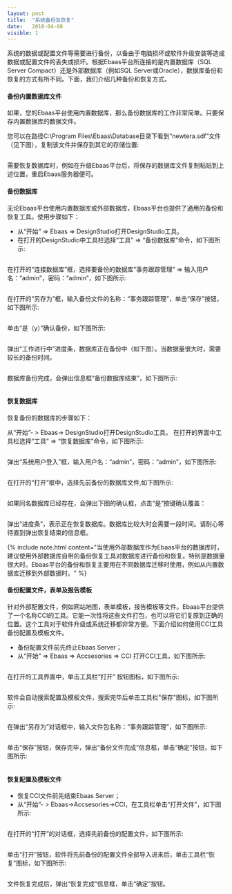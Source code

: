 ```yaml
---
layout: post
title:  "系统备份及恢复"
date:   2018-04-08
visible: 1
---
```


系统的数据或配置文件等需要进行备份，以备由于电脑损坏或软件升级安装等造成数据或配置文件的丢失或损坏。根据Ebaas平台所连接的是内置数据库（SQL Server Compact）还是外部数据库（例如SQL Server或Oracle），数据库备份和恢复的方式有所不同。下面，我们介绍几种备份和恢复方式。

#### 备份内置数据库文件

如果，您的Ebaas平台使用内置数据库，那么备份数据库的工作非常简单。只要保存内置数据库的数据文件。

您可以在路径C:\Program Files\Ebaas\Database目录下看到“newtera.sdf”文件（见下图），复制该文件并保存到其它的存储位置:

<img src="{{'/assets/img/2018-4-8-保存数据库文件1.png' | prepend: site.baseurl }}" alt=""><br>

需要恢复数据库时，例如在升级Ebaas平台后，将保存的数据库文件复制粘贴到上述位置，重启Ebaas服务器便可。

#### 备份数据库

无论Ebaas平台使用内置数据库或外部数据库，Ebaas平台也提供了通用的备份和恢复工具。使用步骤如下：

* 从“开始” => Ebaas => DesignStudio打开DesignStudio工具。
* 在打开的DesignStudio中工具栏选择“工具” => “备份数据库”命令，如下图所示:

<img src="{{'/assets/img/2018-4-8-系统备份1.png' | prepend: site.baseurl }}" alt="">

在打开的“连接数据库”框，选择要备份的数据库“事务跟踪管理” => 输入用户名：“admin”，密码：“admin”，如下图所示:

<img src="{{'/assets/img/2018-4-8-系统备份2.png' | prepend: site.baseurl }}" alt="">

在打开的“另存为”框，输入备份文件的名称：“事务跟踪管理”，单击“保存”按钮，如下图所示:

<img src="{{'/assets/img/2018-4-8-系统备份3.png' | prepend: site.baseurl }}" alt="">

单击“是（y）”确认备份，如下图所示:

<img src="{{'/assets/img/2018-4-8-系统备份4.png' | prepend: site.baseurl }}" alt="">

弹出“工作进行中”进度条，数据库正在备份中（如下图）。当数据量很大时，需要较长的备份时间。

<img src="{{'/assets/img/2018-4-8-系统备份5.png' | prepend: site.baseurl }}" alt="">

数据库备份完成，会弹出信息框“备份数据库结束”，如下图所示:

<img src="{{'/assets/img/2018-4-8-系统备份6.png' | prepend: site.baseurl }}" alt=""><br>

#### 恢复数据库

恢复备份的数据库的步骤如下：

从“开始”- > Ebaas-> DesignStudio打开DesignStudio工具。 在打开的界面中工具栏选择“工具” => “恢复数据库”命令，如下图所示:

<img src="{{'/assets/img/2018-4-8-系统恢复1' | prepend: site.baseurl }}" alt="">

弹出“系统用户登入”框，输入用户名：“admin”，密码：“admin”，如下图所示:

<img src="{{'/assets/img/2018-4-8-系统恢复2.png' | prepend: site.baseurl }}" alt="">

在打开的“打开”框中，选择先前备份的数据库文件,如下图所示:

<img src="{{'/assets/img/2018-4-8-系统恢复3.png' | prepend: site.baseurl }}" alt="">

如果同名数据库已经存在，会弹出下图的确认框，点击“是”按键确认覆盖：

<img src="{{'/assets/img/2018-4-8-系统恢复4.png' | prepend: site.baseurl }}" alt="">

弹出“进度条”，表示正在恢复数据库。数据库比较大时会需要一段时间。请耐心等待直到弹出恢复结束的信息框。

{% include note.html content="当使用外部数据库作为Ebaas平台的数据库时，建议使用外部数据库自带的备份恢复工具对数据库进行备份和恢复。特别是数据量很大时。Ebaas平台的备份和恢复主要用在不同数据库迁移时使用，例如从内置数据库迁移到外部数据时。" %}

#### 备份配置文件，表单及报告模板

针对外部配置文件，例如网站地图，表单模板，报告模板等文件。Ebaas平台提供了一个名称CCI的工具。它能一次性将这些文件打包，也可以将它们复原到正确的位置。这个工具对于软件升级或系统迁移都非常方便。下面介绍如何使用CCI工具备份配置及模板文件。

* 备份配置文件前先终止Ebaas Server；
* 从“开始” => Ebaas => Accsesories => CCI 打开CCI工具，如下图所示:

<img src="{{'/assets/img/2018-4-8-配置文件备份1.png' | prepend: site.baseurl }}" alt="">

在打开的工具界面中，单击工具栏“打开” 按钮图标，如下图所示:

<img src="{{'/assets/img/2018-4-8-配置文件备份2.png' | prepend: site.baseurl }}" alt="">

软件会自动搜索配置及模板文件，搜索完毕后单击工具栏"保存"图标，如下图所示:

<img src="{{'/assets/img/2018-4-8-配置文件备份3.png' | prepend: site.baseurl }}" alt="">

在弹出“另存为”对话框中，输入文件包名称：“事务跟踪管理”，如下图所示:

<img src="{{'/assets/img/2018-4-8-配置文件备份4.png' | prepend: site.baseurl }}" alt="">

单击“保存”按钮，保存完毕，弹出“备份文件完成”信息框，单击“确定”按钮，如下图所示:

<img src="{{'/assets/img/2018-4-8-配置文件备份5.png' | prepend: site.baseurl }}" alt=""><br>

#### 恢复配置及模板文件

* 恢复CCI文件前先结束Ebaas Server；
* 从“开始”- > Ebaas->Accsesories->CCI，在工具栏单击“打开文件”，如下图所示:

<img src="{{'/assets/img/2018-4-8-配置文件恢复1.png' | prepend: site.baseurl }}" alt="">

在打开的“打开”的对话框，选择先前备份的配置文件，如下图所示:

<img src="{{'/assets/img/2018-4-8-配置文件恢复2.png' | prepend: site.baseurl }}" alt="">

单击“打开”按钮，软件将先前备份的配置文件全部导入进来后，单击工具栏“恢复”图标，如下图所示:

<img src="{{'/assets/img/2018-4-8-配置文件恢复3.png' | prepend: site.baseurl }}" alt="">

文件恢复完成后，弹出“恢复完成”信息框，单击“确定”按钮。


